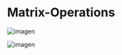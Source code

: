 # Matrix-Operations

![imagen](https://github.com/user-attachments/assets/57e39b2e-3ffb-4082-9330-2449016f6432)

![imagen](https://github.com/user-attachments/assets/42a0ae51-a491-4396-9014-35edf094df82)

